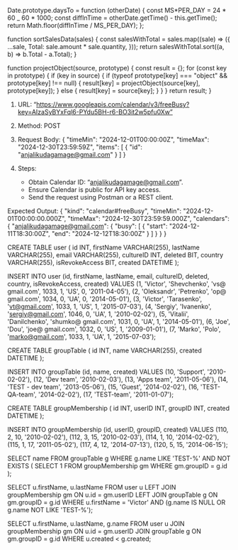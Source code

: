 <!-- Solutions for Software Engineer Test Tasks -->

<!-- JavaScript -->

<!-- 1.1 Extend JS Date object with a method daysTo() -->

Date.prototype.daysTo = function (otherDate) {
const MS*PER_DAY = 24 * 60 \_ 60 \* 1000;
const diffInTime = otherDate.getTime() - this.getTime();
return Math.floor(diffInTime / MS_PER_DAY);
};

<!-- 1.2 Sort sales data based on Total (amount \* quantity) -->

function sortSalesData(sales) {
const salesWithTotal = sales.map((sale) => ({
...sale,
Total: sale.amount \* sale.quantity,
}));
return salesWithTotal.sort((a, b) => b.Total - a.Total);
}

<!-- 1.3 Function to project an object based on a prototype -->

function projectObject(source, prototype) {
const result = {};
for (const key in prototype) {
if (key in source) {
if (typeof prototype[key] === "object" && prototype[key] !== null) {
result[key] = projectObject(source[key], prototype[key]);
} else {
result[key] = source[key];
}
}
}
return result;
}

<!-- REST API -->

<!-- 2.1 Retrieve Free/Busy Intervals -->

<!-- Using Google Calendar API and API Key: -->

1. URL: “https://www.googleapis.com/calendar/v3/freeBusy?key=AIzaSyBYxFql6-PYdu5BH-r6-BO3it2w5pfu0Xw”
2. Method: POST
3. Request Body:
   {
   "timeMin": "2024-12-01T00:00:00Z",
   "timeMax": "2024-12-30T23:59:59Z",
   "items": [
   {
   "id": "anjalikudagamage@gmail.com"
   }
   ]
   }

4. Steps:
   - Obtain Calendar ID: “anjalikudagamage@gmail.com”.
   - Ensure Calendar is public for API key access.
   - Send the request using Postman or a REST client.

Expected Output:
{
"kind": "calendar#freeBusy",
"timeMin": "2024-12-01T00:00:00.000Z",
"timeMax": "2024-12-30T23:59:59.000Z",
"calendars": {
"anjalikudagamage@gmail.com": {
"busy": [
{
"start": "2024-12-11T18:30:00Z",
"end": "2024-12-12T18:30:00Z"
}
]
}
}
}

<!-- SQL -->

<!-- 3.1 Create Tables and Insert Data -->

<!-- Create "user" table -->

CREATE TABLE user (
id INT,
firstName VARCHAR(255),
lastName VARCHAR(255),
email VARCHAR(255),
cultureID INT,
deleted BIT,
country VARCHAR(255),
isRevokeAccess BIT,
created DATETIME
);

<!-- Insert data into "user" table -->

INSERT INTO user (id, firstName, lastName, email, cultureID, deleted, country, isRevokeAccess, created) VALUES
(1, 'Victor', 'Shevchenko', 'vs@ gmail.com', 1033, 1, 'US', 0, '2011-04-05'),
(2, 'Oleksandr', 'Petrenko', 'op@ gmail.com', 1034, 0, 'UA', 0, '2014-05-01'),
(3, 'Victor', 'Tarasenko', 'vt@gmail.com', 1033, 1, 'US', 1, '2015-07-03'),
(4, 'Sergiy', 'Ivanenko', 'sergiy@gmail.com', 1046, 0, 'UA', 1, '2010-02-02'),
(5, 'Vitalii', 'Danilchenko', 'shumko@ gmail.com', 1031, 0, 'UA', 1, '2014-05-01'),
(6, 'Joe', 'Dou', 'joe@ gmail.com', 1032, 0, 'US', 1, '2009-01-01'),
(7, 'Marko', 'Polo', 'marko@gmail.com', 1033, 1, 'UA', 1, '2015-07-03');

<!-- Create "group" table -->

CREATE TABLE groupTable (
id INT,
name VARCHAR(255),
created DATETIME
);

<!-- Insert data into "group" table -->

INSERT INTO groupTable (id, name, created) VALUES
(10, 'Support', '2010-02-02'),
(12, 'Dev team', '2010-02-03'),
(13, 'Apps team', '2011-05-06'),
(14, 'TEST - dev team', '2013-05-06'),
(15, 'Guest', '2014-02-02'),
(16, 'TEST-QA-team', '2014-02-02'),
(17, 'TEST-team', '2011-01-07');

<!-- Create "groupMembership" table -->

CREATE TABLE groupMembership (
id INT,
userID INT,
groupID INT,
created DATETIME
);

<!-- Insert data into "groupMembership" table -->

INSERT INTO groupMembership (id, userID, groupID, created) VALUES
(110, 2, 10, '2010-02-02'),
(112, 3, 15, '2010-02-03'),
(114, 1, 10, '2014-02-02'),
(115, 1, 17, '2011-05-02'),
(117, 4, 12, '2014-07-13'),
(120, 5, 15, '2014-06-15');

<!-- 3.2 Select Names of All Empty Test Groups (Group Name Starts With "TEST-") -->

SELECT name
FROM groupTable g
WHERE g.name LIKE 'TEST-%'
AND NOT EXISTS (
SELECT 1
FROM groupMembership gm
WHERE gm.groupID = g.id
);

<!-- 3.3 Select User First Names and Last Names for Users Named Victor Not in Test Groups -->

SELECT u.firstName, u.lastName
FROM user u
LEFT JOIN groupMembership gm ON u.id = gm.userID
LEFT JOIN groupTable g ON gm.groupID = g.id
WHERE u.firstName = 'Victor'
AND (g.name IS NULL OR g.name NOT LIKE 'TEST-%');

<!-- 3.4 Select Users and Groups Where User Was Created Before the Group They Are a Member Of -->

SELECT u.firstName, u.lastName, g.name
FROM user u
JOIN groupMembership gm ON u.id = gm.userID
JOIN groupTable g ON gm.groupID = g.id
WHERE u.created < g.created;
